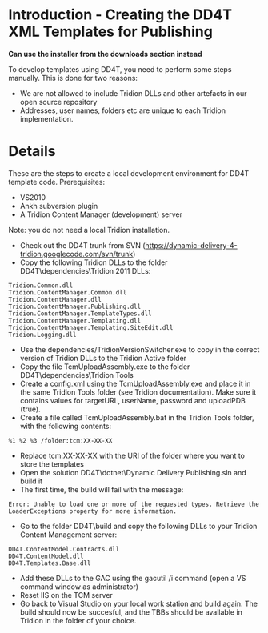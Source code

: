 # Introduction - Creating the DD4T XML Templates for Publishing #

**Can use the installer from the downloads section instead**

To develop templates using DD4T, you need to perform some steps manually. This is done for two reasons:

  * We are not allowed to include Tridion DLLs and other artefacts in our open source repository
  * Addresses, user names, folders etc are unique to each Tridion implementation.



# Details #

These are the steps to create a local development environment for DD4T template code. Prerequisites:
  * VS2010
  * Ankh subversion plugin
  * A Tridion Content Manager (development) server

Note: you do not need a local Tridion installation.

  * Check out the DD4T trunk from SVN (https://dynamic-delivery-4-tridion.googlecode.com/svn/trunk)
  * Copy the following Tridion DLLs to the folder DD4T\dependencies\Tridion 2011 DLLs:
```
Tridion.Common.dll
Tridion.ContentManager.Common.dll
Tridion.ContentManager.dll
Tridion.ContentManager.Publishing.dll
Tridion.ContentManager.TemplateTypes.dll
Tridion.ContentManager.Templating.dll
Tridion.ContentManager.Templating.SiteEdit.dll
Tridion.Logging.dll
```
  * Use the dependencies/TridionVersionSwitcher.exe to copy in the correct version of Tridion DLLs to the Tridion Active folder
  * Copy the file TcmUploadAssembly.exe to the folder DD4T\dependencies\Tridion Tools
  * Create a config.xml using the TcmUploadAssembly.exe and place it in the same Tridion Tools folder (see Tridion documentation). Make sure it contains values for targetURL, userName, password and uploadPDB (true).
  * Create a file called TcmUploadAssembly.bat in the Tridion Tools folder, with the following contents:
```
%1 %2 %3 /folder:tcm:XX-XX-XX
```
  * Replace tcm:XX-XX-XX with the URI of the folder where you want to store the templates
  * Open the solution DD4T\dotnet\Dynamic Delivery Publishing.sln and build it
  * The first time, the build will fail with the message:
```
Error: Unable to load one or more of the requested types. Retrieve the LoaderExceptions property for more information.
```

  * Go to the folder DD4T\build and copy the following DLLs to your Tridion Content Management server:
```
DD4T.ContentModel.Contracts.dll
DD4T.ContentModel.dll
DD4T.Templates.Base.dll
```
  * Add these DLLs to the GAC using the gacutil /i command (open a VS command window as administrator)
  * Reset IIS on the TCM server
  * Go back to Visual Studio on your local work station and build again. The build should now be succesful, and the TBBs should be available in Tridion in the folder of your choice.